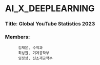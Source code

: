 # AI_X_DEEPLEARNING

### Title: Global YouTube Statistics 2023

### Members: 
          김재윤, 수학과
          최성원, 기계공학부
          임정성, 신소재공학부
